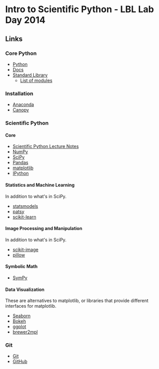 Intro to Scientific Python - LBL Lab Day 2014
=============================================

Links
-----

### Core Python

- [Python](https://www.python.org/)
- [Docs](https://docs.python.org/)
- [Standard Library](https://docs.python.org/2/library/index.html)
  - [List of modules](https://docs.python.org/2/py-modindex.html)

### Installation

- [Anaconda](http://docs.continuum.io/anaconda/)
- [Canopy](https://www.enthought.com/products/canopy/)

### Scientific Python

#### Core

- [Scientific Python Lecture Notes](https://scipy-lectures.github.io/)
- [NumPy](http://www.numpy.org/)
- [SciPy](http://scipy.org/)
- [Pandas](http://pandas.pydata.org/)
- [matplotlib](http://matplotlib.org/)
- [IPython](http://ipython.org/)

#### Statistics and Machine Learning

In addition to what's in SciPy.

- [statsmodels](http://statsmodels.sourceforge.net/)
- [patsy](http://patsy.readthedocs.org/)
- [scikit-learn](http://scikit-learn.org/)

#### Image Processing and Manipulation

In addition to what's in SciPy.

- [scikit-image](http://scikit-image.org/)
- [pillow](https://pillow.readthedocs.org)

#### Symbolic Math

- [SymPy](http://sympy.org/)

#### Data Visualization

These are alternatives to matplotlib, or libraries that provide
different interfaces for matplotlib.

- [Seaborn](http://web.stanford.edu/~mwaskom/software/seaborn/)
- [Bokeh](http://bokeh.pydata.org/)
- [ggplot](http://ggplot.yhathq.com/)
- [brewer2mpl](https://github.com/jiffyclub/brewer2mpl/wiki)

### Git

- [Git](http://git-scm.com/)
- [GitHub](https://github.com/)
